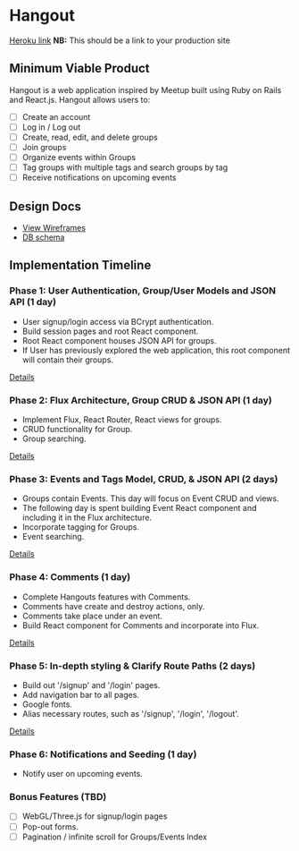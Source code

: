 # Hangout

[Heroku link][heroku] **NB:** This should be a link to your production site

[heroku]: http://www.herokuapp.com

## Minimum Viable Product

Hangout is a web application inspired by Meetup built using Ruby on Rails
and React.js. Hangout allows users to:

<!-- This is a Markdown checklist. Use it to keep track of your progress! -->

- [ ] Create an account
- [ ] Log in / Log out
- [ ] Create, read, edit, and delete groups
- [ ] Join groups
- [ ] Organize events within Groups
- [ ] Tag groups with multiple tags and search groups by tag
- [ ] Receive notifications on upcoming events

## Design Docs
* [View Wireframes][view]
* [DB schema][schema]

[view]: ./docs/views.md
[schema]: ./docs/schema.md

## Implementation Timeline

### Phase 1: User Authentication, Group/User Models and JSON API (1 day)
* User signup/login access via BCrypt authentication.
* Build session pages and root React component.
* Root React component houses JSON API for groups.
* If User has previously explored the web application, this root component will contain their groups.

[Details][phase-one]

### Phase 2: Flux Architecture, Group CRUD & JSON API (1 day)
* Implement Flux, React Router, React views for groups.
* CRUD functionality for Group.
* Group searching.

[Details][phase-two]

### Phase 3: Events and Tags Model, CRUD, & JSON API (2 days)
* Groups contain Events. This day will focus on Event CRUD and views.
* The following day is spent building Event React component and including it in the Flux architecture.
* Incorporate tagging for Groups.
* Event searching.

[Details][phase-three]

### Phase 4: Comments (1 day)
* Complete Hangouts features with Comments.
* Comments have create and destroy actions, only.
* Comments take place under an event.
* Build React component for Comments and incorporate into Flux.

[Details][phase-four]

### Phase 5: In-depth styling & Clarify Route Paths (2 days)
* Build out '/signup' and '/login' pages.
* Add navigation bar to all pages.
* Google fonts.
* Alias necessary routes, such as '/signup', '/login', '/logout'.

[Details][phase-five]

### Phase 6: Notifications and Seeding (1 day)
* Notify user on upcoming events.

### Bonus Features (TBD)
- [ ] WebGL/Three.js for signup/login pages
- [ ] Pop-out forms.
- [ ] Pagination / infinite scroll for Groups/Events Index

[phase-one]: ./docs/phases/phase1.md
[phase-two]: ./docs/phases/phase2.md
[phase-three]: ./docs/phases/phase3.md
[phase-four]: ./docs/phases/phase4.md
[phase-five]: ./docs/phases/phase5.md
